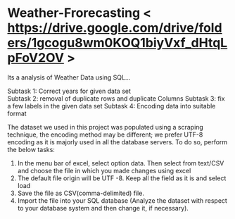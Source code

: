 # Weather-Frorecasting < https://drive.google.com/drive/folders/1gcogu8wm0KOQ1biyVxf_dHtqLpFoV2OV >
Its a analysis of Weather Data using SQL...

Subtask 1: Correct years for given data set     
Subtask 2: removal of duplicate rows and duplicate Columns
Subtask 3: fix a few labels in the given data set 
Subtask 4: Encoding data into suitable format

The dataset we used in this project was populated using a scraping technique, the encoding method may be different; 
we prefer UTF-8 encoding as it is majorly used in all the database servers. To do so, perform the below tasks:
1. In the menu bar of excel, select option data. Then select from text/CSV and choose the file in which you made changes using excel
2. The default file origin will be UTF -8. Keep all the field as it is and select load
3. Save the file as CSV(comma-delimited) file.
4. Import the file into your SQL database 
(Analyze the dataset with respect to your database system and then change it, if necessary).

